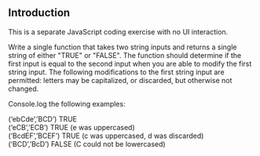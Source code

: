 ## Introduction

This is a separate JavaScript coding exercise with no UI interaction.

Write a single function that takes two string inputs and returns a single string of either "TRUE" or "FALSE". The function should determine if the first input is equal to the second input when you are able to modify the first string input. The following modifications to the first string input are permitted: letters may be capitalized, or discarded, but otherwise not changed.


Console.log the following examples:

(‘ebCde’,’BCD’) TRUE\
(‘eCB’,’ECB’) TRUE (e was uppercased)\
(‘BcdEF’,’BCEF’) TRUE (c was uppercased, d was discarded)\
(‘BCD’,’BcD’) FALSE (C could not be lowercased)
